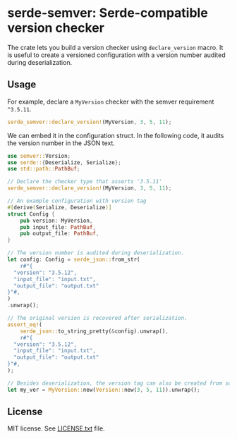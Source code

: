 # serde-semver: Serde-compatible version checker

The crate lets you build a version checker using `declare_version` macro.
It is useful to create a versioned configuration with a version number audited during deserialization.

## Usage

For example, declare a `MyVersion` checker with the semver requirement `^3.5.11`.

```rust
serde_semver::declare_version!(MyVersion, 3, 5, 11);
```

We can embed it in the configuration struct. In the following code, it audits the version number
in the JSON text.

```rust
use semver::Version;
use serde::{Deserialize, Serialize};
use std::path::PathBuf;

// Declare the checker type that asserts '3.5.11'
serde_semver::declare_version!(MyVersion, 3, 5, 11);

// An example configuration with version tag
#[derive(Serialize, Deserialize)]
struct Config {
    pub version: MyVersion,
    pub input_file: PathBuf,
    pub output_file: PathBuf,
}

// The version number is audited during deserialization.
let config: Config = serde_json::from_str(
    r#"{
  "version": "3.5.12",
  "input_file": "input.txt",
  "output_file": "output.txt"
}"#,
)
.unwrap();

// The original version is recovered after serialization.
assert_eq!(
    serde_json::to_string_pretty(&config).unwrap(),
    r#"{
  "version": "3.5.12",
  "input_file": "input.txt",
  "output_file": "output.txt"
}"#,
);

// Besides deserialization, the version tag can also be created from scratch.
let my_ver = MyVersion::new(Version::new(3, 5, 11)).unwrap();
```

## License

MIT license. See [LICENSE.txt](LICENSE.txt) file.
